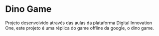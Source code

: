 # Dino Game

Projeto desenvolvido através das aulas da plataforma Digital Innovation One, este projeto é uma réplica do game offline da google, o dino game.

